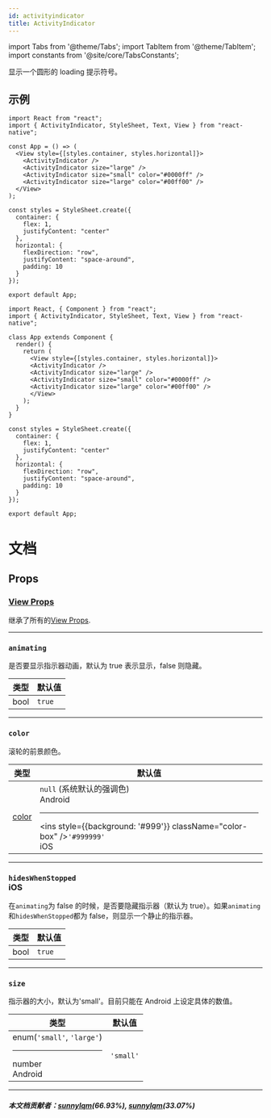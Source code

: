 ```yaml
---
id: activityindicator
title: ActivityIndicator
---
```


import Tabs from '@theme/Tabs'; import TabItem from '@theme/TabItem'; import constants from '@site/core/TabsConstants';

显示一个圆形的 loading 提示符号。

## 示例

<Tabs groupId="syntax" defaultValue={constants.defaultSyntax} values={constants.syntax}>
<TabItem value="functional">

```SnackPlayer name=ActivityIndicator%20Function%20Component%20Example
import React from "react";
import { ActivityIndicator, StyleSheet, Text, View } from "react-native";

const App = () => (
  <View style={[styles.container, styles.horizontal]}>
    <ActivityIndicator />
    <ActivityIndicator size="large" />
    <ActivityIndicator size="small" color="#0000ff" />
    <ActivityIndicator size="large" color="#00ff00" />
  </View>
);

const styles = StyleSheet.create({
  container: {
    flex: 1,
    justifyContent: "center"
  },
  horizontal: {
    flexDirection: "row",
    justifyContent: "space-around",
    padding: 10
  }
});

export default App;
```

</TabItem>
<TabItem value="classical">

```SnackPlayer name=ActivityIndicator%20Class%20Component%20Example
import React, { Component } from "react";
import { ActivityIndicator, StyleSheet, Text, View } from "react-native";

class App extends Component {
  render() {
    return (
      <View style={[styles.container, styles.horizontal]}>
      <ActivityIndicator />
      <ActivityIndicator size="large" />
      <ActivityIndicator size="small" color="#0000ff" />
      <ActivityIndicator size="large" color="#00ff00" />
      </View>
    );
  }
}

const styles = StyleSheet.create({
  container: {
    flex: 1,
    justifyContent: "center"
  },
  horizontal: {
    flexDirection: "row",
    justifyContent: "space-around",
    padding: 10
  }
});

export default App;
```

</TabItem>
</Tabs>

# 文档

## Props

### [View Props](view.md#props)

继承了所有的[View Props](view.md#props).

---

### `animating`

是否要显示指示器动画，默认为 true 表示显示，false 则隐藏。

| 类型 | 默认值 |
| ---- | ------ |
| bool | `true` |

---

### `color`

滚轮的前景颜色。

| 类型            | 默认值                                                                                                                                                                           |
| --------------- | -------------------------------------------------------------------------------------------------------------------------------------------------------------------------------- |
| [color](colors) | `null` (系统默认的强调色)<div class="label android">Android</div><hr/><ins style={{background: '#999'}} className="color-box" />`'#999999'` <div className="label ios">iOS</div> |

---

### `hidesWhenStopped` <div class="label ios">iOS</div>

在`animating`为 false 的时候，是否要隐藏指示器（默认为 true）。如果`animating`和`hidesWhenStopped`都为 false，则显示一个静止的指示器。

| 类型 | 默认值 |
| ---- | ------ |
| bool | `true` |

---

### `size`

指示器的大小，默认为'small'。目前只能在 Android 上设定具体的数值。

| 类型                                                                           | 默认值    |
| ------------------------------------------------------------------------------ | --------- |
| enum(`'small'`, `'large'`)<hr/>number <div class="label android">Android</div> | `'small'` |

---

##### 本文档贡献者：[sunnylqm](https://github.com/search?q=sunnylqm&type=Users)(66.93%), [sunnylqm](https://github.com/search?q=sunnylqm&type=Users)(33.07%)
